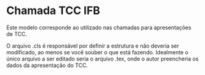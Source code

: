 # Chamada TCC IFB

Este modelo corresponde ao utilizado nas chamadas para apresentações de TCC.

O arquivo .cls é responsável por definir a estrutura e não deveria ser modificado, ao menos se você souber o que
está fazendo. 
Idealmente o único arquivo a ser editado seria o arquivo .tex, onde o autor preencheria os dados da apresentação do TCC.
